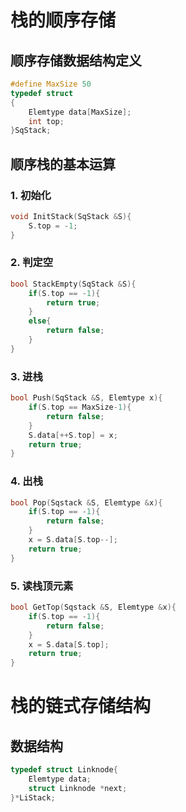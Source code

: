 # 栈的顺序存储
## 顺序存储数据结构定义
```cpp
#define MaxSize 50
typedef struct 
{
    Elemtype data[MaxSize];
    int top;
}SqStack;
```
## 顺序栈的基本运算
### 1. 初始化  
```cpp
void InitStack(SqStack &S){
    S.top = -1;
}
```
### 2. 判定空
```cpp
bool StackEmpty(SqStack &S){
    if(S.top == -1){
        return true;
    }
    else{
        return false;
    }
}
```  
### 3. 进栈
```cpp
bool Push(SqStack &S, Elemtype x){
    if(S.top == MaxSize-1){
        return false;
    }
    S.data[++S.top] = x;
    return true;
}
```
### 4. 出栈
```cpp
bool Pop(Sqstack &S, Elemtype &x){
    if(S.top == -1){
        return false;
    }
    x = S.data[S.top--];
    return true;
}  
```  
### 5. 读栈顶元素  
```cpp
bool GetTop(Sqstack &S, Elemtype &x){
    if(S.top == -1){
        return false;
    }
    x = S.data[S.top];
    return true;
}
```  


# 栈的链式存储结构 
## 数据结构  
```cpp
typedef struct Linknode{
    Elemtype data;
    struct Linknode *next;
}*LiStack;
```